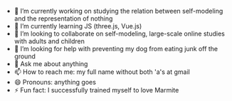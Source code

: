 - 🔭 I’m currently working on studying the relation between self-modeling and the representation of nothing
- 🌱 I’m currently learning JS (three.js, Vue.js)
- 👯 I’m looking to collaborate on self-modeling, large-scale online studies with adults and children
- 🤔 I’m looking for help with preventing my dog from eating junk off the ground
- 💬 Ask me about anything
- 📫 How to reach me: my full name without both 'a's at gmail
- 😄 Pronouns: anything goes
- ⚡ Fun fact: I successfully trained myself to love Marmite
